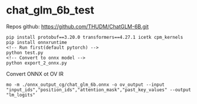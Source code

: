 # chat_glm_6b_test

Repos github: https://github.com/THUDM/ChatGLM-6B.git

```
pip install protobuf==3.20.0 transformers==4.27.1 icetk cpm_kernels
pip install onnxruntime
<!-- Run first(default pytorch) -->
python test.py
<!-- Convert to onnx model -->
python export_2_onnx.py
```

Convert ONNX ot OV IR
```
mo -m ./onnx_output_cg/chat_glm_6b.onnx -o ov_output --input "input_ids","position_ids","attention_mask","past_key_values" --output "lm_logits"
```
